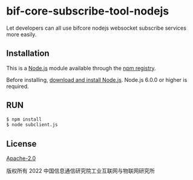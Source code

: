 bif-core-subscribe-tool-nodejs
================

Let developers can all use bifcore nodejs websocket subscribe services more easily.

## Installation

This is a [Node.js](https://nodejs.org/en/) module available through the
[npm registry](https://www.npmjs.com/).

Before installing, [download and install Node.js](https://nodejs.org/en/download/).
Node.js 6.0.0 or higher is required.

## RUN

```bash
$ npm install
$ node subclient.js

```

## License

[Apache-2.0](http://www.apache.org/licenses/LICENSE-2.0)

版权所有 2022 中国信息通信研究院工业互联网与物联网研究所